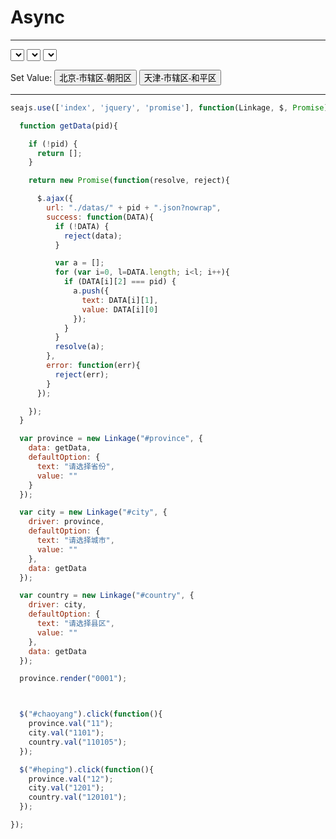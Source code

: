 # Async

---

<select id="province" name="province"></select>
<select id="city" name="city"></select>
<select id="country" name="country"></select>

Set Value:
<button type="button" id="chaoyang">北京-市辖区-朝阳区</button>
<button type="button" id="heping">天津-市辖区-和平区</button>

<hr />

````javascript
seajs.use(['index', 'jquery', 'promise'], function(Linkage, $, Promise) {

  function getData(pid){

    if (!pid) {
      return [];
    }

    return new Promise(function(resolve, reject){

      $.ajax({
        url: "./datas/" + pid + ".json?nowrap",
        success: function(DATA){
          if (!DATA) {
            reject(data);
          }

          var a = [];
          for (var i=0, l=DATA.length; i<l; i++){
            if (DATA[i][2] === pid) {
              a.push({
                text: DATA[i][1],
                value: DATA[i][0]
              });
            }
          }
          resolve(a);
        },
        error: function(err){
          reject(err);
        }
      });

    });
  }

  var province = new Linkage("#province", {
    data: getData,
    defaultOption: {
      text: "请选择省份",
      value: ""
    }
  });

  var city = new Linkage("#city", {
    driver: province,
    defaultOption: {
      text: "请选择城市",
      value: ""
    },
    data: getData
  });

  var country = new Linkage("#country", {
    driver: city,
    defaultOption: {
      text: "请选择县区",
      value: ""
    },
    data: getData
  });

  province.render("0001");



  $("#chaoyang").click(function(){
    province.val("11");
    city.val("1101");
    country.val("110105");
  });

  $("#heping").click(function(){
    province.val("12");
    city.val("1201");
    country.val("120101");
  });

});
````
